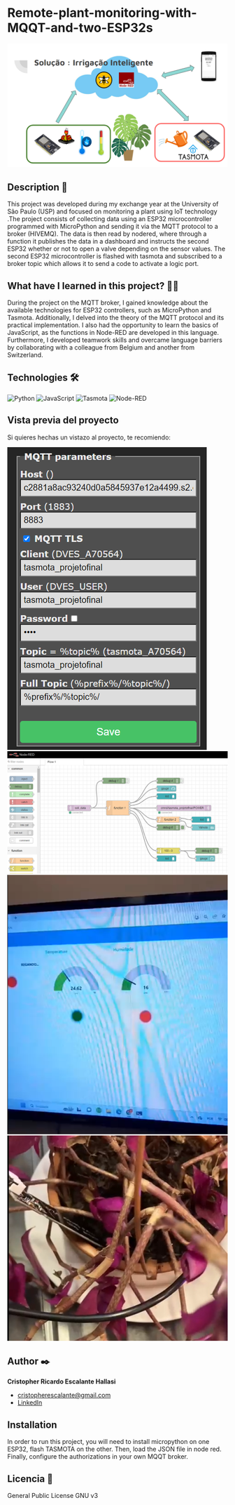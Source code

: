 # Remote-plant-monitoring-with-MQQT-and-two-ESP32s
![Imagen del proyecto](https://github.com/CristopherEscalante/Remote-plant-monitoring-with-MQQT-and-two-ESP32s/blob/main/Images_READ_ME/Explicacion-Proyecto.png)

## Description 📑

This project was developed during my exchange year at the University of São Paulo (USP) and focused on monitoring a plant using IoT technology .The project consists of collecting data using an ESP32 microcontroller programmed with MicroPython and sending it via the MQTT protocol to a broker (HIVEMQ). The data is then read by nodered, where through a function it publishes the data in a dashboard and instructs the second ESP32 whether or not to open a valve depending on the sensor values. The second ESP32 microcontroller is flashed with tasmota and subscribed to a broker topic which allows it to send a code to activate a logic port. 

## What have I learned in this project? 🙇🏻 

During the project on the MQTT broker, I gained knowledge about the available technologies for ESP32 controllers, such as MicroPython and Tasmota. Additionally, I delved into the theory of the MQTT protocol and its practical implementation. I also had the opportunity to learn the basics of JavaScript, as the functions in Node-RED are developed in this language. Furthermore, I developed teamwork skills and overcame language barriers by collaborating with a colleague from Belgium and another from Switzerland.

## Technologies 🛠
![Python](https://a11ybadges.com/badge?logo=python)
![JavaScript](https://a11ybadges.com/badge?logo=javascript)
![Tasmota](https://a11ybadges.com/badge?logo=tasmota)
![Node-RED](https://a11ybadges.com/badge?logo=nodered)
## Vista previa del proyecto
Si quieres hechas un vistazo al proyecto, te recomiendo:

![Captura del proyecto](https://github.com/CristopherEscalante/Remote-plant-monitoring-with-MQQT-and-two-ESP32s/blob/main/Images_READ_ME/Config_Tasmota.png)
![Captura del proyecto](https://github.com/CristopherEscalante/Remote-plant-monitoring-with-MQQT-and-two-ESP32s/blob/main/Images_READ_ME/Grafico_Bloques_Node_Red.png)
![Captura del proyecto](https://github.com/CristopherEscalante/Remote-plant-monitoring-with-MQQT-and-two-ESP32s/blob/main/Images_READ_ME/Dashboard_funcionando.png)
![Captura del proyecto](https://github.com/CristopherEscalante/Remote-plant-monitoring-with-MQQT-and-two-ESP32s/blob/main/Images_READ_ME/Imagen_Sensores.png)

## Author ✒️
**Cristopher Ricardo Escalante Hallasi**

* [cristopherescalante@gmail.com](cristopherescalante@gmail.com)
* [LinkedIn](https://www.linkedin.com/in/cristopherescalante)

## Installation 

In order to run this project, you will need to install micropython on one ESP32, flash TASMOTA on the other. Then, load the JSON file in node red. Finally, configure the authorizations in your own MQQT broker.
  
## Licencia 📄
General Public License GNU v3
